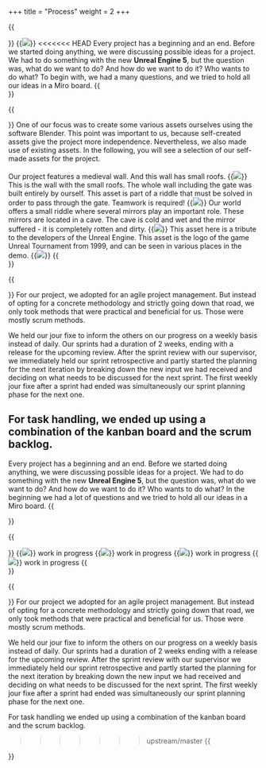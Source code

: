 +++
title = "Process"
weight = 2
+++

{{<section title="First things first">}}
{{<image src="miro_board.png" caption="general ideas collected">}}
<<<<<<< HEAD
Every project has a beginning and an end. Before we started doing anything, we were discussing possible ideas for a project. We had to do something with the new <strong>Unreal Engine 5</strong>, but the question was, what do we want to do? And how do we want to do it? Who wants to do what? To begin with, we had a many questions, and we tried to hold all our ideas in a Miro board.
{{</section>}}

{{<section title="Assets creation (a selection)">}}
One of our focus was to create some various assets ourselves using the software Blender. This point was important to us, because self-created assets give the project more independence. Nevertheless, we also made use of existing assets. In the following, you will see a selection of our self-made assets for the project.<br><br>
Our project features a medieval wall. And this wall has small roofs.
{{<image src="roof.png" caption="roof">}}
This is the wall with the small roofs. The whole wall including the gate was built entirely by ourself. This asset is part of a riddle that must be solved in order to pass through the gate. Teamwork is required!
{{<image src="wall.png" caption="wall">}}
Our world offers a small riddle where several mirrors play an important role. These mirrors are located in a cave. The cave is cold and wet and the mirror suffered - it is completely rotten and dirty.
{{<image src="mirror.png" caption="mirror">}}
This asset here is a tribute to the developers of the Unreal Engine. This asset is the logo of the game Unreal Tournament from 1999, and can be seen in various places in the demo.
{{<image src="unreal_logo.png" caption="unreal tournament logo">}}
{{</section>}}

{{<section title="Project Management">}}
For our project, we adopted for an agile project management. But instead of opting for a concrete methodology and strictly going down that road, we only took methods that were  practical and beneficial for us. Those were mostly scrum methods.

We held our jour fixe to inform the others on our progress on a weekly basis instead of daily. Our sprints had a duration of 2 weeks, ending with a release for the upcoming review. After the sprint review with our supervisor, we immediately held our sprint retrospective and partly started the planning for the next iteration by breaking down the new input we had received and deciding on what needs to be discussed for the next sprint. The first weekly jour fixe after a sprint had ended was simultaneously our sprint planning phase for the next one.

For task handling, we ended up using a combination of the kanban board and the scrum backlog. 
=======
Every project has a beginning and an end. Before we started doing anything, we were discussing possible ideas for a project. We had to do something with the new <strong>Unreal Engine 5</strong>, but the question was, what do we want to do? And how do we want to do it? Who wants to do what? In the beginning we had a lot of questions and we tried to hold all our ideas in a Miro board.
{{</section>}}

{{<section title="Assets creation (a selection)">}}
{{<image src="roof.png" caption="roof">}}
work in progress
{{<image src="wall.png" caption="wall">}}
work in progress
{{<image src="mirror.png" caption="mirror">}}
work in progress
{{<image src="unreal_logo.png" caption="unreal logo">}}
work in progress
{{</section>}}

{{<section title="Project Management">}}
For our project we adopted for an agile project management. But instead of opting for a concrete methodology and strictly going down that road, we only took methods that were  practical and beneficial for us. Those were mostly scrum methods.

We held our jour fixe to inform the others on our progress on a weekly basis instead of daily. Our sprints had a duration of 2 weeks ending with a release for the upcoming review. After the sprint review with our supervisor we immediately held our sprint retrospective and partly started the planning for the next iteration by breaking down the new input we had received and deciding on what needs to be discussed for the next sprint. The first weekly jour fixe after a sprint had ended was simultaneously our sprint planning phase for the next one.

For task handling we ended up using a combination of the kanban board and the scrum backlog. 
>>>>>>> upstream/master
{{</section>}}